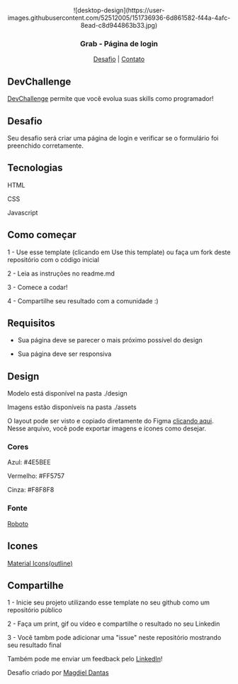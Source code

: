 <p align="center">
  ![desktop-design](https://user-images.githubusercontent.com/52512005/151736936-6d861582-f44a-4afc-8ead-c8d944863b33.jpg)
  <h3 align="center">Grab - Página de login</h3>
</p>
<p align="center">
  <a href="https://github.com/magdielndantas/grab-pagina-de-login">Desafio</a> | 
  <a href="https://www.linkedin.com/in/magdielndantas/">Contato</a>
</p>

## DevChallenge
[DevChallenge](https://devchallenge.com.br/) permite que você evolua suas skills como programador!

## Desafio
Seu desafio será criar uma página de login e verificar se o formulário foi preenchido corretamente.

## Tecnologias
HTML

CSS

Javascript

## Como começar
1 - Use esse template (clicando em Use this template) ou faça um fork deste repositório com o código inicial

2 - Leia as instruções no readme.md

3 - Comece a codar!

4 - Compartilhe seu resultado com a comunidade :)

## Requisitos
- Sua página deve se parecer o mais próximo possível do design

- Sua página deve ser responsiva

## Design
Modelo está disponível na pasta ./design

Imagens estão disponíveis na pasta ./assets

O layout pode ser visto e copiado diretamente do Figma [clicando aqui](https://www.figma.com/file/QYQm17sJV0ZhviTGOa1jmZ/Untitled?node-id=0%3A1). Nesse arquivo, você pode exportar imagens e ícones como desejar.

### Cores
Azul: #4E5BEE

Vermelho: #FF5757

Cinza: #F8F8F8

### Fonte
[Roboto](https://fonts.google.com/specimen/Roboto)

## Icones
[Material Icons(outline)](https://material.io/resources/icons/?style=outline)

## Compartilhe
1 - Inicie seu projeto utilizando esse template no seu github como um repositório público

2 - Faça um print, gif ou vídeo e compartilhe o resultado no seu Linkedin

3 - Você tambm pode adicionar uma "issue" neste repositório mostrando seu resultado final

Também pode me enviar um feedback pelo [LinkedIn](https://www.linkedin.com/in/magdielndantas)!

Desafio criado por [Magdiel Dantas](https://github.com/magdielndantas)

